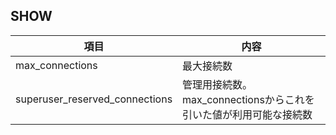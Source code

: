## SHOW

|項目|内容|
|--|--|
|max_connections|最大接続数|
|superuser_reserved_connections|管理用接続数。max_connectionsからこれを引いた値が利用可能な接続数|


